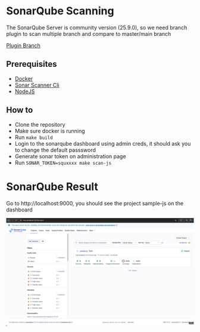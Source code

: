# SonarQube Scanning

The SonarQube Server is community version (25.9.0), so we need branch plugin to scan multiple branch and compare to master/main branch

[Plugin Branch](https://github.com/mc1arke/sonarqube-community-branch-plugin)

## Prerequisites
- [Docker](https://www.docker.com/products/docker-desktop/)
- [Sonar Scanner Cli](https://docs.sonarsource.com/sonarqube-server/10.8/analyzing-source-code/scanners/sonarscanner)
- [NodeJS](https://nodejs.org/en)

## How to
- Clone the repository
- Make sure docker is running
- Run `make build`
- Login to the sonarqube dashboard using admin creds, it should ask you to change the default passsword
- Generate sonar token on administration page
- Run `SONAR_TOKEN=squxxxx make scan-js`

# SonarQube Result
Go to http://localhost:9000, you should see the project sample-js on the dashboard

![plot](./ss.png)